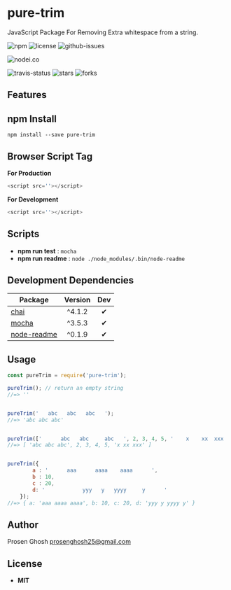 # pure-trim
JavaScript Package For Removing  Extra whitespace from a string.

![npm](https://img.shields.io/npm/v/pure-trim.svg) ![license](https://img.shields.io/npm/l/pure-trim.svg) ![github-issues](https://img.shields.io/github/issues/Prosen-Ghosh/pure-trim.svg) 


![nodei.co](https://nodei.co/npm/pure-trim.png?downloads=true&downloadRank=true&stars=true)

![travis-status](https://img.shields.io/travis/Prosen-Ghosh/pure-trim.svg)
![stars](https://img.shields.io/github/stars/Prosen-Ghosh/pure-trim.svg)
![forks](https://img.shields.io/github/forks/Prosen-Ghosh/pure-trim.svg)


## Features


## npm Install

`npm install --save pure-trim`

## Browser Script Tag

**For Production**
```js
<script src=''></script>
```

**For Development**
```js
<script src=''></script>
```

## Scripts

 - **npm run test** : `mocha`
 - **npm run readme** : `node ./node_modules/.bin/node-readme`

## Development Dependencies

Package | Version | Dev
--- |:---:|:---:
[chai](https://www.npmjs.com/package/chai) | ^4.1.2 | ✔
[mocha](https://www.npmjs.com/package/mocha) | ^3.5.3 | ✔
[node-readme](https://www.npmjs.com/package/node-readme) | ^0.1.9 | ✔

## Usage

```js
const pureTrim = require('pure-trim');

pureTrim(); // return an empty string
//=> ''


pureTrim('   abc   abc   abc   ');
//=> 'abc abc abc'


pureTrim(['      abc   abc     abc   ', 2, 3, 4, 5, '    x    xx  xxx    ']);
//=> [ 'abc abc abc', 2, 3, 4, 5, 'x xx xxx' ]


pureTrim({
        a : '      aaa      aaaa    aaaa      ',
        b : 10,
        c : 20,
        d: '            yyy   y   yyyy     y      '
    });
//=> { a: 'aaa aaaa aaaa', b: 10, c: 20, d: 'yyy y yyyy y' }
```

## Author

Prosen Ghosh <prosenghosh25@gmail.com>

## License

 - **MIT**
